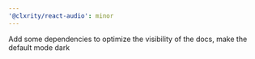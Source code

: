 ```yaml
---
'@clxrity/react-audio': minor
---
```


Add some dependencies to optimize the visibility of the docs, make the default mode dark
